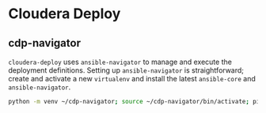 # Cloudera Deploy

## cdp-navigator

`cloudera-deploy` uses `ansible-navigator` to manage and execute the deployment definitions. Setting up `ansible-navigator` is straightforward; create and activate a new `virtualenv` and install the latest `ansible-core` and `ansible-navigator`.

```bash
python -m venv ~/cdp-navigator; source ~/cdp-navigator/bin/activate; pip install ansible-core ansible-navigator
```

